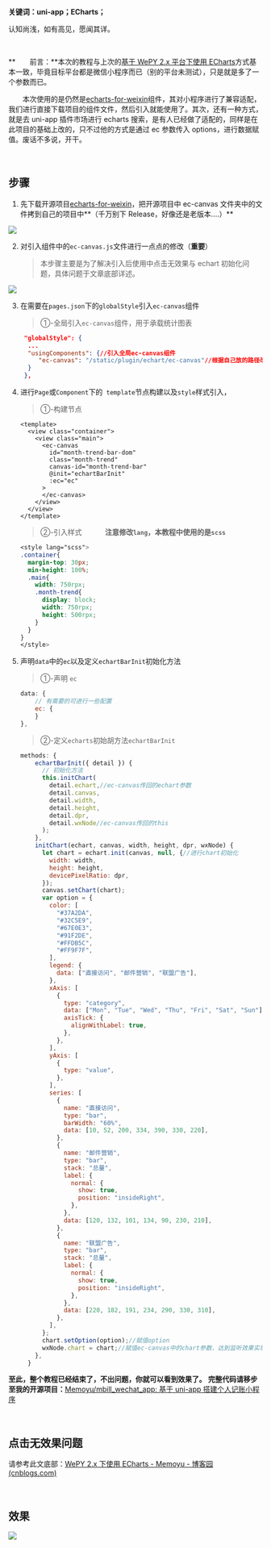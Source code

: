 **关键词：uni-app；ECharts；**

认知尚浅，如有高见，愿闻其详。

&ensp;

**&emsp;&emsp;前言：**本次的教程与上次的[基于 WePY 2.x 平台下使用 ECharts](https://www.cnblogs.com/memoyu/p/14360278.html)方式基本一致，毕竟目标平台都是微信小程序而已（别的平台未测试），只是就是多了一个参数而已。

&emsp;&emsp;本次使用的是仍然是[echarts-for-weixin](https://github.com/ecomfe/echarts-for-weixin)组件，其对小程序进行了兼容适配，我们进行直接下载项目的组件文件，然后引入就能使用了。其次，还有一种方式，就是去 uni-app 插件市场进行 echarts 搜索，是有人已经做了适配的，同样是在此项目的基础上改的，只不过他的方式是通过 ec 参数传入 options，进行数据赋值。废话不多说，开干。

&ensp;

## 步骤

1. 先下载开源项目[echarts-for-weixin](https://github.com/ecomfe/echarts-for-weixin)，把开源项目中 ec-canvas 文件夹中的文件拷到自己的项目中**（千万别下 Release，好像还是老版本....）**

![](https://img2020.cnblogs.com/blog/1667295/202102/1667295-20210202121022694-60271341.png)

2. 对引入组件中的`ec-canvas.js`文件进行一点点的修改（**重要**）

   > 本步骤主要是为了解决引入后使用中点击无效果与 echart 初始化问题，具体问题于文章底部详述。

![](https://img2020.cnblogs.com/blog/1667295/202103/1667295-20210318180740068-1014450640.png)

3. 在需要在`pages.json`下的`globalStyle`引入`ec-canvas`组件

   > ①-全局引入`ec-canvas`组件，用于承载统计图表

   ```json
    "globalStyle": {
     ...
     "usingComponents": {//引入全局ec-canvas组件
     	"ec-canvas": "/static/plugin/echart/ec-canvas"//根据自己放的路径改变
     }
    },
   ```

4. 进行`Page`或`Component`下的` template`节点构建以及`style`样式引入，

   > ①-构建节点

   ```vue
   <template>
     <view class="container">
       <view class="main">
         <ec-canvas
           id="month-trend-bar-dom"
           class="month-trend"
           canvas-id="month-trend-bar"
           @init="echartBarInit"
           :ec="ec"
         >
         </ec-canvas>
       </view>
     </view>
   </template>
   ```

   > ②-引入样式&emsp;&emsp;&emsp; **注意修改`lang`，本教程中使用的是`scss`**

   ```css
   <style lang="scss">
   .container{
     margin-top: 30px;
     min-height: 100%;
     .main{
       width: 750rpx;
       .month-trend{
         display: block;
         width: 750rpx;
         height: 500rpx;
       }
     }
   }
   </style>
   ```

5. 声明`data`中的`ec`以及定义`echartBarInit`初始化方法

   > ①-声明 `ec`

   ```js
   data: {
       // 有需要的可进行一些配置
       ec: {
       }
   },
   ```

   > ②-定义`echarts`初始胡方法`echartBarInit`

   ```js
   methods: {
       echartBarInit({ detail }) {
         // 初始化方法
         this.initChart(
           detail.echart,//ec-canvas传回的echart参数
           detail.canvas,
           detail.width,
           detail.height,
           detail.dpr,
           detail.wxNode//ec-canvas传回的this
         );
       },
       initChart(echart, canvas, width, height, dpr, wxNode) {
         let chart = echart.init(canvas, null, {//进行chart初始化
           width: width,
           height: height,
           devicePixelRatio: dpr,
         });
         canvas.setChart(chart);
         var option = {
           color: [
             "#37A2DA",
             "#32C5E9",
             "#67E0E3",
             "#91F2DE",
             "#FFDB5C",
             "#FF9F7F",
           ],
           legend: {
             data: ["直接访问", "邮件营销", "联盟广告"],
           },
           xAxis: [
             {
               type: "category",
               data: ["Mon", "Tue", "Wed", "Thu", "Fri", "Sat", "Sun"],
               axisTick: {
                 alignWithLabel: true,
               },
             },
           ],
           yAxis: [
             {
               type: "value",
             },
           ],
           series: [
             {
               name: "直接访问",
               type: "bar",
               barWidth: "60%",
               data: [10, 52, 200, 334, 390, 330, 220],
             },
             {
               name: "邮件营销",
               type: "bar",
               stack: "总量",
               label: {
                 normal: {
                   show: true,
                   position: "insideRight",
                 },
               },
               data: [120, 132, 101, 134, 90, 230, 210],
             },
             {
               name: "联盟广告",
               type: "bar",
               stack: "总量",
               label: {
                 normal: {
                   show: true,
                   position: "insideRight",
                 },
               },
               data: [220, 182, 191, 234, 290, 330, 310],
             },
           ],
         };
         chart.setOption(option);//赋值option
         wxNode.chart = chart;//赋值ec-canvas中的chart参数，达到监听效果实现
       },
     }
   ```

**至此，整个教程已经结束了，不出问题，你就可以看到效果了。**
**完整代码请移步至我的开源项目：**[Memoyu/mbill_wechat_app: 基于 uni-app 搭建个人记账小程序](https://github.com/Memoyu/mbill_wechat_app)

&ensp;

## 点击无效果问题

请参考此文底部：[WePY 2.x 下使用 ECharts - Memoyu - 博客园 (cnblogs.com)](https://www.cnblogs.com/memoyu/p/14360278.html)

&ensp;

## 效果

![](https://img2020.cnblogs.com/blog/1667295/202103/1667295-20210318180539315-1020042920.gif)
